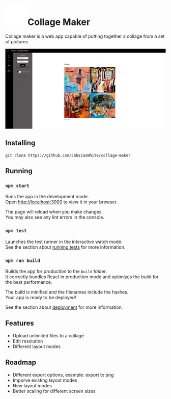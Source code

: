 <div>
   <img src="./src/icons/logo.svg" alt="Collage Maker Logo" title="Logo" align="left" height="70px" />
</div>

# Collage Maker

Collage maker is a web app capable of putting together a collage from a set of pictures

<p align="center">
  <img src="./src/icons/fullscreen-with-full.png" alt="Size Limit CLI" width="738">
</p>

## Installing

```
git clone https://github.com/JahsiasWhite/collage-maker
```

## Running

### `npm start`

Runs the app in the development mode.\
Open [http://localhost:3000](http://localhost:3000) to view it in your browser.

The page will reload when you make changes.\
You may also see any lint errors in the console.

### `npm test`

Launches the test runner in the interactive watch mode.\
See the section about [running tests](https://facebook.github.io/create-react-app/docs/running-tests) for more information.

### `npm run build`

Builds the app for production to the `build` folder.\
It correctly bundles React in production mode and optimizes the build for the best performance.

The build is minified and the filenames include the hashes.\
Your app is ready to be deployed!

See the section about [deployment](https://facebook.github.io/create-react-app/docs/deployment) for more information.

## Features

- Upload unlimited files to a collage
- Edit resolution
- Different layout modes

## Roadmap

- Different export options, example: export to png
- Imporve existing layout modes
- New layout modes
- Better scaling for different screen sizes
